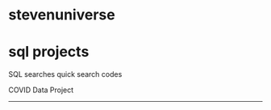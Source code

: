 # stevenuniverse

# sql projects 

SQL searches
  quick search codes

COVID Data Project


---------------------------------
